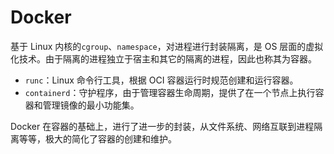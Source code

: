 # Docker

基于 Linux 内核的`cgroup`、`namespace`，对进程进行封装隔离，是 OS 层面的虚拟化技术。由于隔离的进程独立于宿主和其它的隔离的进程，因此也称其为容器。

* `runc`：Linux 命令行工具，根据 OCI 容器运行时规范创建和运行容器。
* `containerd`：守护程序，由于管理容器生命周期，提供了在一个节点上执行容器和管理镜像的最小功能集。

Docker 在容器的基础上，进行了进一步的封装，从文件系统、网络互联到进程隔离等等，极大的简化了容器的创建和维护。

